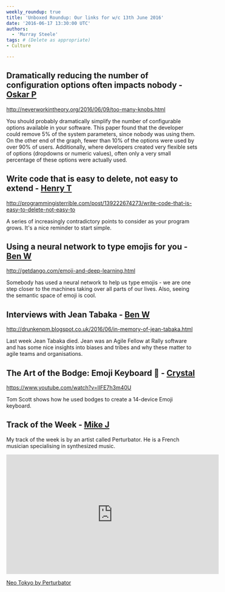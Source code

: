 ```yaml
---
weekly_roundup: true
title: 'Unboxed Roundup: Our links for w/c 13th June 2016'
date: '2016-06-17 13:30:00 UTC'
authors:
  - 'Murray Steele'
tags: # (Delete as appropriate)
- Culture

---
```


## Dramatically reducing the number of configuration options often impacts nobody - [Oskar P](/team)

http://neverworkintheory.org/2016/06/09/too-many-knobs.html

You should probably dramatically simplify the number of configurable options available in your software. This paper found that the developer could remove 5% of the system parameters, since nobody was using them. On the other end of the graph, fewer than 10% of the options were used by over 90% of users. Additionally, where developers created very flexible sets of options (dropdowns or numeric values), often only a very small percentage of these options were actually used.

## Write code that is easy to delete, not easy to extend - [Henry T](/team#henry-turner)

http://programmingisterrible.com/post/139222674273/write-code-that-is-easy-to-delete-not-easy-to

A series of increasingly contradictory points to consider as your program grows. It's a nice reminder to start simple.

## Using a neural network to type emojis for you - [Ben W](/team#ben-wong)

http://getdango.com/emoji-and-deep-learning.html

Somebody has used a neural network to help us type emojis - we are one step closer to the machines taking over all parts of our lives. Also, seeing the semantic space of emoji is cool.

## Interviews with Jean Tabaka - [Ben W](/team#ben-wong)

http://drunkenpm.blogspot.co.uk/2016/06/in-memory-of-jean-tabaka.html

Last week Jean Tabaka died. Jean was an Agile Fellow at Rally software and has some nice insights into biases and tribes and why these matter to agile teams and organisations.

## The Art of the Bodge: Emoji Keyboard 💯 - [Crystal](/team#chris-carter)

https://www.youtube.com/watch?v=lIFE7h3m40U

Tom Scott shows how he used bodges to create a 14-device Emoji keyboard.

## Track of the Week - [Mike J](https://twitter.com/occamin)

My track of the week is by an artist called Perturbator. He is a French musician specialising in synthesized music.

<iframe width="560" height="315" src="https://www.youtube.com/embed/HGzZ4SjFOLI" frameborder="0" allowfullscreen></iframe>

[Neo Tokyo by Perturbator](https://www.youtube.com/watch?v=HGzZ4SjFOLI)

